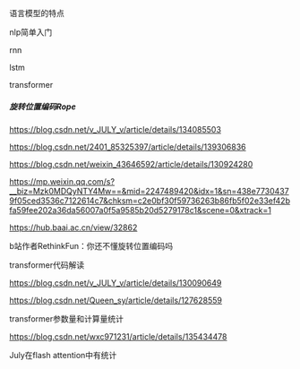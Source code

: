 





语言模型的特点

nlp简单入门

rnn

lstm

transformer



##### 旋转位置编码Rope

https://blog.csdn.net/v_JULY_v/article/details/134085503

https://blog.csdn.net/2401_85325397/article/details/139306836

https://blog.csdn.net/weixin_43646592/article/details/130924280

https://mp.weixin.qq.com/s?__biz=Mzk0MDQyNTY4Mw==&mid=2247489420&idx=1&sn=438e77304379f05ced3536c7122614c7&chksm=c2e0bf30f59736263b86fb5f02e33ef42bfa59fee202a36da56007a0f5a9585b20d5279178c1&scene=0&xtrack=1

https://hub.baai.ac.cn/view/32862

b站作者RethinkFun：你还不懂旋转位置编码吗



transformer代码解读

https://blog.csdn.net/v_JULY_v/article/details/130090649

https://blog.csdn.net/Queen_sy/article/details/127628559



transformer参数量和计算量统计

https://blog.csdn.net/wxc971231/article/details/135434478

July在flash attention中有统计